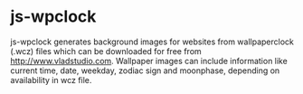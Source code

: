 js-wpclock
==========

js-wpclock generates background images for websites from wallpaperclock (.wcz) files which can be downloaded for free from http://www.vladstudio.com. Wallpaper images can include information like current time, date, weekday, zodiac sign and moonphase, depending on availability in wcz file.